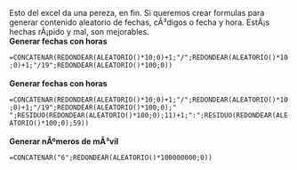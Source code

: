 Esto del excel da una pereza, en fin. Si queremos crear formulas para generar contenido aleatorio de fechas, cÃ³digos o fecha y hora. EstÃ¡s hechas rÃ¡pido y mal, son mejorables.<br />
<b>Generar fechas con horas</b><br />
<code>
=CONCATENAR(REDONDEAR(ALEATORIO()*10;0)+1;"/";REDONDEAR(ALEATORIO()*10;0)+1;"/19";REDONDEAR(ALEATORIO()*100;0))
</code>
<br />
<b>Generar fechas con horas</b><br />
<code>
=CONCATENAR(REDONDEAR(ALEATORIO()*10;0)+1;"/";REDONDEAR(ALEATORIO()*10;0)+1;"/19";REDONDEAR(ALEATORIO()*100;0);" ";RESIDUO(REDONDEAR(ALEATORIO()*100;0);11)+1;":";RESIDUO(REDONDEAR(ALEATORIO()*100;0);59))
</code>
<br />
<b>Generar nÃºmeros de mÃ³vil</b><br />
<code>
=CONCATENAR("6";REDONDEAR(ALEATORIO()*100000000;0))
</code>
